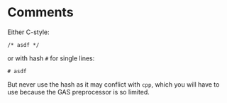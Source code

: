 # Comments

Either C-style:

    /* asdf */

or with hash `#` for single lines:

    # asdf

But never use the hash as it may conflict with `cpp`, which you will have to use because the GAS preprocessor is so limited.
